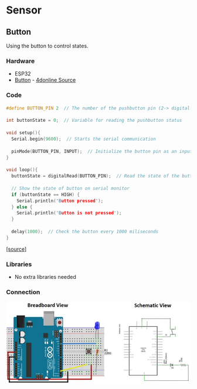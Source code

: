 # Sensor
## Button
Using the button to control states.

### Hardware
* ESP32
* [Button](docs/datasheet_button.pdf) - [4donline Source](https://4donline.ihs.com/images/VipMasterIC/IC/OMRN/OMRN-S-A0001309768/OMRN-S-A0001309768-1.pdf?hkey=52A5661711E402568146F3353EA87419)

### Code
```cpp
#define BUTTON_PIN 2  // The number of the pushbutton pin (2-> digital pin)

int buttonState = 0;  // Variable for reading the pushbutton status

void setup(){
  Serial.begin(9600);  // Starts the serial communication

  pinMode(BUTTON_PIN, INPUT);  // Initialize the button pin as an input
}

void loop(){
  buttonState = digitalRead(BUTTON_PIN);  // Read the state of the button value
  
  // Show the state of button on serial monitor
  if (buttonState == HIGH) {
    Serial.println('Button pressed');
  } else {
    Serial.println('Button is not pressed');
  }

  delay(1000);  // Check the button every 1000 miliseconds
}
```
[[source]](button.ino)

### Libraries
* No extra libraries needed

### Connection
![Connection image](docs/arduino_button.jpeg)
